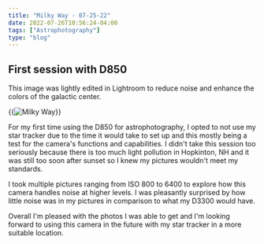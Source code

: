 ```yaml
---
title: "Milky Way - 07-25-22"
date: 2022-07-26T10:56:24-04:00
tags: ["Astrophotography"]
type: "blog"
---
```


## First session with D850

This image was lightly edited in Lightroom to reduce noise and enhance the colors of the galactic center.

{{<img src="/img/MW-7-25-22.jpg" caption="D850 6 sec f/1.8 20mm ISO 4000 -  Hopkinton, NH @ 10pm July 25, 2022" alt="Milky Way">}}

For my first time using the D850 for astrophotography, I opted to not use my star tracker due to the time it would take to set up and this mostly being a test for the camera's functions and capabilities.
I didn't take this session too seriously because there is too much light pollution in Hopkinton, NH and it was still too soon after sunset so I knew my pictures wouldn't meet my standards.

I took multiple pictures ranging from ISO 800 to 6400 to explore how this camera handles noise at higher levels. I was pleasantly surprised by how little noise was in my pictures in comparison to what my D3300 would have.

Overall I'm pleased with the photos I was able to get and I'm looking forward to using this camera in the future with my star tracker in a more suitable location.
